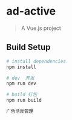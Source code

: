 # ad-active

> A Vue.js project

## Build Setup

``` bash
# install dependencies
npm install

# dev  开发
npm run dev

# build 打包
npm run build

广告活动管理



